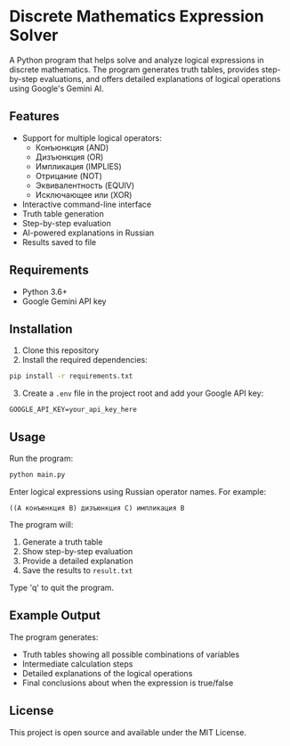 # Discrete Mathematics Expression Solver

A Python program that helps solve and analyze logical expressions in discrete mathematics. The program generates truth tables, provides step-by-step evaluations, and offers detailed explanations of logical operations using Google's Gemini AI.

## Features

- Support for multiple logical operators:
  - Конъюнкция (AND)
  - Дизъюнкция (OR)
  - Импликация (IMPLIES)
  - Отрицание (NOT)
  - Эквивалентность (EQUIV)
  - Исключающее или (XOR)
- Interactive command-line interface
- Truth table generation
- Step-by-step evaluation
- AI-powered explanations in Russian
- Results saved to file

## Requirements

- Python 3.6+
- Google Gemini API key

## Installation

1. Clone this repository
2. Install the required dependencies:
```bash
pip install -r requirements.txt
```
3. Create a `.env` file in the project root and add your Google API key:
```
GOOGLE_API_KEY=your_api_key_here
```

## Usage

Run the program:
```bash
python main.py
```

Enter logical expressions using Russian operator names. For example:
```
((A конъюнкция B) дизъюнкция C) импликация B
```

The program will:
1. Generate a truth table
2. Show step-by-step evaluation
3. Provide a detailed explanation
4. Save the results to `result.txt`

Type 'q' to quit the program.

## Example Output

The program generates:
- Truth tables showing all possible combinations of variables
- Intermediate calculation steps
- Detailed explanations of the logical operations
- Final conclusions about when the expression is true/false

## License

This project is open source and available under the MIT License.
